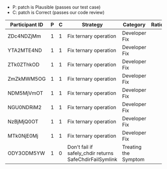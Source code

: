 * P: patch is Plausible (passes our test case)
* C: patch is Correct (passes our code review)

| Participant ID | P | C | Strategy | Category | Rationale |
| -- | -- | -- | -- | -- | -- |
| ZDc4NDZjMm | 1 | 1 | Fix ternary operation | Developer Fix |  |
| YTA2MTE4ND | 1 | 1 | Fix ternary operation | Developer Fix |  |
| ZTk0ZThkOD | 1 | 1 | Fix ternary operation | Developer Fix |  |
| ZmZkMWM5OG | 1 | 1 | Fix ternary operation | Developer Fix |  |
| NDM5MjVmOT | 1 | 1 | Fix ternary operation | Developer Fix |  |
| NGU0NDRiM2 | 1 | 1 | Fix ternary operation | Developer Fix |  |
| NzBjMjQ0OT | 1 | 1 | Fix ternary operation | Developer Fix |  |
| MTk0NjE0Mj | 1 | 1 | Fix ternary operation | Developer Fix |  |
| ODY3ODM5YW | 1 | 0 | Don't fail if safely_chdir returns SafeChdirFailSymlink | Treating the Symptom |  |
